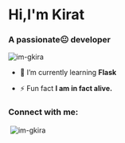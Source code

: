 <h1 align="left">Hi,I'm Kirat</h1>
<h3 align="left">A passionate😐 developer</h3>

<p align="left"> <img src="https://komarev.com/ghpvc/?username=im-gkira&label=Profile%20views&color=0e75b6&style=flat" alt="im-gkira" /> </p>

- 🌱 I’m currently learning **Flask**

- ⚡ Fun fact **I am in fact alive.**

<h3 align="left">Connect with me:</h3>


<p>&nbsp;<img align="center" src="https://github-readme-stats.vercel.app/api?username=im-gkira&show_icons=true&locale=en" alt="im-gkira" /></p>
